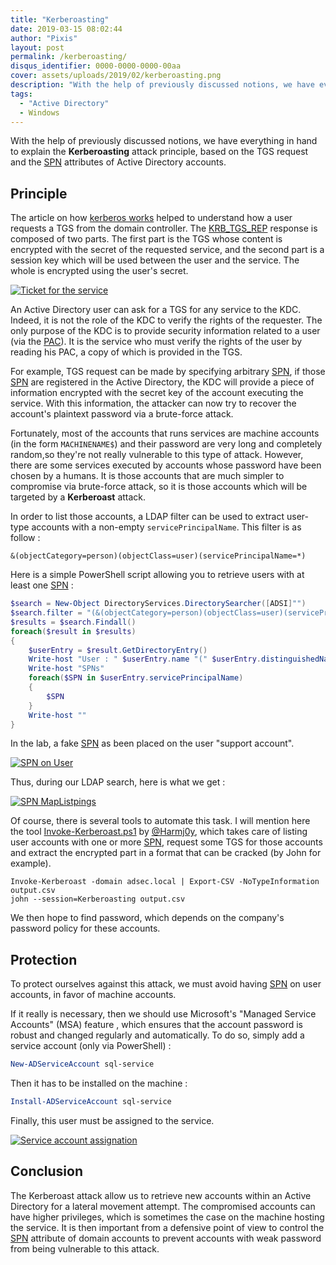 ```yaml
---
title: "Kerberoasting"
date: 2019-03-15 08:02:44
author: "Pixis"
layout: post
permalink: /kerberoasting/
disqus_identifier: 0000-0000-0000-00aa
cover: assets/uploads/2019/02/kerberoasting.png
description: "With the help of previously discussed notions, we have everything in hand to explain the Kerberoasting attack principle, based on the TGS request and the SPN attributes of Active Directory accounts."
tags:
  - "Active Directory"
  - Windows
---
```


With the help of previously discussed notions, we have everything in hand to explain the **Kerberoasting** attack principle, based on the TGS request and the [SPN](/service-principal-name-spn) attributes of Active Directory accounts.

<!--more-->

## Principle

The article on how [kerberos works](/kerberos) helped to understand how a user requests a TGS from the domain controller. The [KRB_TGS_REP](/kerberos/#krb_tgs_rep) response is composed of two parts. The first part is the TGS whose content is encrypted with the secret of the requested service, and the second part is a session key which will be used between the user and the service. The whole is encrypted using the user's secret.

[![Ticket for the service](/assets/uploads/2018/05/tgsrep.png)](/assets/uploads/2018/05/tgsrep.png)

An Active Directory user can ask for a TGS for any service to the KDC. Indeed, it is not the role of the KDC to verify the rights of the requester. The only purpose of the KDC is to provide security information related to a user (via the [PAC](/kerberos-silver-golden-tickets/#pac)). It is the service who must verify the rights of the user by reading his PAC, a copy of which is provided in the TGS.

For example, TGS request can be made by specifying arbitrary [SPN](/service-principal-name-spn), if those [SPN](/service-principal-name-spn) are registered in the Active Directory, the KDC will provide a piece of information encrypted with the secret key of the account executing the service. With this information, the attacker can now try to recover the account's plaintext password via a brute-force attack.

Fortunately, most of the accounts that runs services are machine accounts (in the form `MACHINENAME$`) and their password are very long and completely random,so they're not really vulnerable to this type of attack. However, there are some services executed by accounts whose password have been chosen by a humans. It is those accounts that are much simpler to compromise  via brute-force attack, so it is those accounts which will be targeted by a **Kerberoast** attack.

In order to list those accounts, a LDAP filter can be used to extract user-type accounts with a non-empty `servicePrincipalName`. This filter is as follow :

```
&(objectCategory=person)(objectClass=user)(servicePrincipalName=*)
```

Here is a simple PowerShell script allowing you to retrieve users with at least one [SPN](/service-principal-name-spn) :

```powershell
$search = New-Object DirectoryServices.DirectorySearcher([ADSI]"")
$search.filter = "(&(objectCategory=person)(objectClass=user)(servicePrincipalName=*))"
$results = $search.Findall()
foreach($result in $results)
{
	$userEntry = $result.GetDirectoryEntry()
	Write-host "User : " $userEntry.name "(" $userEntry.distinguishedName ")"
	Write-host "SPNs"        
	foreach($SPN in $userEntry.servicePrincipalName)
	{
		$SPN       
	}
	Write-host ""
}
```

In the lab, a fake [SPN](/service-principal-name-spn) as been placed on the user "support account".

[![SPN on User](/assets/uploads/2019/03/SPNOnUser.png)](/assets/uploads/2019/03/SPNOnUser.png)

Thus, during our LDAP search, here is what we get :

[![SPN MapListpings](/assets/uploads/2019/03/SPNListUsersPowershell.png)](/assets/uploads/2019/03/SPNListUsersPowershell.png)

Of course, there is several tools to automate this task. I will mention here the tool [Invoke-Kerberoast.ps1](https://github.com/EmpireProject/Empire/blob/master/data/module_source/credentials/Invoke-Kerberoast.ps1) by [@Harmj0y](https://twitter.com/harmj0y), which takes care of listing user accounts with one or more [SPN](/service-principal-name-spn), request some TGS for those accounts and extract the encrypted part in a format that can be cracked (by John for example).

```
Invoke-Kerberoast -domain adsec.local | Export-CSV -NoTypeInformation output.csv
john --session=Kerberoasting output.csv
```

We then hope to find password, which depends on the company's password policy for these accounts.

## Protection

To protect ourselves against this attack, we must avoid having [SPN](/service-principal-name-spn) on user accounts, in favor of machine accounts.

If it really is necessary, then we should use Microsoft's "Managed Service Accounts" (MSA) feature , which ensures that the account password is robust and changed regularly and automatically. To do so, simply add a service account (only via PowerShell) :

```powershell
New-ADServiceAccount sql-service
```

Then it has to be installed on the machine :

```powershell
Install-ADServiceAccount sql-service
```

Finally, this user must be assigned to the service.

[![Service account assignation](/assets/uploads/2019/02/set-account-service.png)](/assets/uploads/2019/02/set-account-service.png)

## Conclusion

The Kerberoast attack allow us to retrieve new accounts within an Active Directory for a lateral movement attempt. The compromised accounts can have higher privileges, which is sometimes the case on the machine hosting the service. It is then important from a defensive point of view to control the [SPN](/service-principal-name-spn) attribute of domain accounts to prevent accounts with weak password from being vulnerable to this attack.

